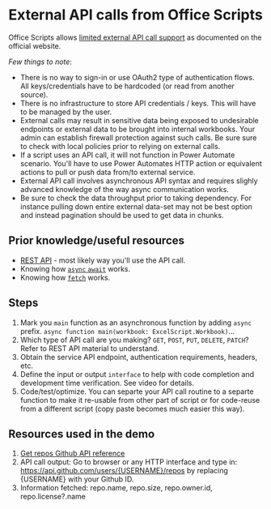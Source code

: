 # External API calls from Office Scripts

Office Scripts allows [limited external API call support](https://docs.microsoft.com/en-us/office/dev/scripts/develop/external-calls) as documented on the official website. 

_Few things to note_:

* There is no way to sign-in or use OAuth2 type of authentication flows. All keys/credentials have to be hardcoded (or read from another source). 
* There is no infrastructure to store API credentials / keys. This will have to be managed by the user. 
* External calls may result in sensitive data being exposed to undesirable endpoints or external data to be brought into internal workbooks. Your admin can establish firewall protection against such calls. Be sure sure to check with local policies prior to relying on external calls. 
* If a script uses an API call, it will not function in Power Automate scenario. You'll have to use Power Automates HTTP action or equivalent actions to pull or push data from/to external service. 
* External API call involves asynchronous API syntax and requires slighly advanced knowledge of the way async communication works. 
* Be sure to check the data throughput prior to taking dependency. For instance pulling down entire external data-set may not be best option and instead pagination should be used to get data in chunks. 

## Prior knowledge/useful resources

* [REST API](https://en.wikipedia.org/wiki/Representational_state_transfer) - most likely way you'll use the API call. 
* Knowing how [`async` `await`](https://developer.mozilla.org/en-US/docs/Learn/JavaScript/Asynchronous/Async_await) works. 
* Knowing how [`fetch`](https://developer.mozilla.org/en-US/docs/Web/API/Fetch_API/Using_Fetch) works. 

## Steps 

1. Mark you `main` function as an asynchronous function by adding `async` prefix. `async function main(workbook: ExcelScript.Workbook)`...
1. Which type of API call are you making? `GET`, `POST`, `PUT`, `DELETE`, `PATCH`? Refer to REST API material to understand. 
1. Obtain the service API endpoint, authentication requirements, headers, etc. 
1. Define the input or output `interface` to help with code completion and development time verification. See video for details. 
1. Code/test/optimize. You can separte your API call routine to a separte function to make it re-usable from other part of script or for code-reuse from a different script (copy paste becomes much easier this way). 

## Resources used in the demo 

1. [Get repos Github API reference](https://docs.github.com/en/free-pro-team@latest/rest/reference/repos#list-repositories-for-a-user)
1. API call output: Go to browser or any HTTP interface and type in: https://api.github.com/users/{USERNAME}/repos by replacing {USERNAME} with your Github ID. 
1. Information fetched: repo.name, repo.size, repo.owner.id, repo.license?.name


